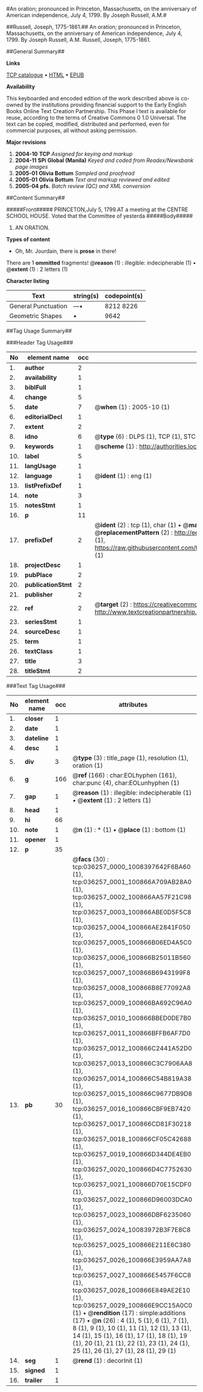 #An oration; pronounced in Princeton, Massachusetts, on the anniversary of American independence, July 4, 1799. By Joseph Russell, A.M.#

##Russell, Joseph, 1775-1861.##
An oration; pronounced in Princeton, Massachusetts, on the anniversary of American independence, July 4, 1799. By Joseph Russell, A.M.
Russell, Joseph, 1775-1861.

##General Summary##

**Links**

[TCP catalogue](http://www.ota.ox.ac.uk/tcp/)  • 
[HTML](http://tei.it.ox.ac.uk/tcp/Texts-HTML/free/N27/N27201.html)  • 
[EPUB](http://tei.it.ox.ac.uk/tcp/Texts-EPUB/free/N27/N27201.epub)

**Availability**

This keyboarded and encoded edition of the
	       work described above is co-owned by the institutions
	       providing financial support to the Early English Books
	       Online Text Creation Partnership. This Phase I text is
	       available for reuse, according to the terms of Creative
	       Commons 0 1.0 Universal. The text can be copied,
	       modified, distributed and performed, even for
	       commercial purposes, all without asking permission.

**Major revisions**

1. __2004-10__ __TCP__ *Assigned for keying and markup*
1. __2004-11__ __SPi Global (Manila)__ *Keyed and coded from Readex/Newsbank page images*
1. __2005-01__ __Olivia Bottum__ *Sampled and proofread*
1. __2005-01__ __Olivia Bottum__ *Text and markup reviewed and edited*
1. __2005-04__ __pfs.__ *Batch review (QC) and XML conversion*

##Content Summary##

#####Front#####
PRINCETON,July 5, 1799.AT a meeting at the CENTRE SCHOOL HOUSE. Voted that the Committee of yesterda
#####Body#####

1. AN ORATION.

**Types of content**

  * Oh, Mr. Jourdain, there is **prose** in there!

There are 1 **ommitted** fragments! 
 @__reason__ (1) : illegible: indecipherable (1)  •  @__extent__ (1) : 2 letters (1)

**Character listing**


|Text|string(s)|codepoint(s)|
|---|---|---|
|General Punctuation|—•|8212 8226|
|Geometric Shapes|▪|9642|

##Tag Usage Summary##

###Header Tag Usage###

|No|element name|occ|attributes|
|---|---|---|---|
|1.|__author__|2||
|2.|__availability__|1||
|3.|__biblFull__|1||
|4.|__change__|5||
|5.|__date__|7| @__when__ (1) : 2005-10 (1)|
|6.|__editorialDecl__|1||
|7.|__extent__|2||
|8.|__idno__|6| @__type__ (6) : DLPS (1), TCP (1), STC (1), NOTIS (1), IMAGE-SET (1), EVANS-CITATION (1)|
|9.|__keywords__|1| @__scheme__ (1) : http://authorities.loc.gov/ (1)|
|10.|__label__|5||
|11.|__langUsage__|1||
|12.|__language__|1| @__ident__ (1) : eng (1)|
|13.|__listPrefixDef__|1||
|14.|__note__|3||
|15.|__notesStmt__|1||
|16.|__p__|11||
|17.|__prefixDef__|2| @__ident__ (2) : tcp (1), char (1)  •  @__matchPattern__ (2) : ([0-9\-]+):([0-9IVX]+) (1), (.+) (1)  •  @__replacementPattern__ (2) : http://eebo.chadwyck.com/downloadtiff?vid=$1&page=$2 (1), https://raw.githubusercontent.com/textcreationpartnership/Texts/master/tcpchars.xml#$1 (1)|
|18.|__projectDesc__|1||
|19.|__pubPlace__|2||
|20.|__publicationStmt__|2||
|21.|__publisher__|2||
|22.|__ref__|2| @__target__ (2) : https://creativecommons.org/publicdomain/zero/1.0/ (1), http://www.textcreationpartnership.org/docs/. (1)|
|23.|__seriesStmt__|1||
|24.|__sourceDesc__|1||
|25.|__term__|1||
|26.|__textClass__|1||
|27.|__title__|3||
|28.|__titleStmt__|2||


###Text Tag Usage###

|No|element name|occ|attributes|
|---|---|---|---|
|1.|__closer__|1||
|2.|__date__|1||
|3.|__dateline__|1||
|4.|__desc__|1||
|5.|__div__|3| @__type__ (3) : title_page (1), resolution (1), oration (1)|
|6.|__g__|166| @__ref__ (166) : char:EOLhyphen (161), char:punc (4), char:EOLunhyphen (1)|
|7.|__gap__|1| @__reason__ (1) : illegible: indecipherable (1)  •  @__extent__ (1) : 2 letters (1)|
|8.|__head__|1||
|9.|__hi__|66||
|10.|__note__|1| @__n__ (1) : * (1)  •  @__place__ (1) : bottom (1)|
|11.|__opener__|1||
|12.|__p__|35||
|13.|__pb__|30| @__facs__ (30) : tcp:036257_0000_1008397642F6BA60 (1), tcp:036257_0001_100866A709AB28A0 (1), tcp:036257_0002_100866AA57F21C98 (1), tcp:036257_0003_100866ABE0D5F5C8 (1), tcp:036257_0004_100866AE2841F050 (1), tcp:036257_0005_100866B06ED4A5C0 (1), tcp:036257_0006_100866B25011B560 (1), tcp:036257_0007_100866B6943199F8 (1), tcp:036257_0008_100866B8E77092A8 (1), tcp:036257_0009_100866BA692C96A0 (1), tcp:036257_0010_100866BBED0DE7B0 (1), tcp:036257_0011_100866BFFB6AF7D0 (1), tcp:036257_0012_100866C2441A52D0 (1), tcp:036257_0013_100866C3C7906AA8 (1), tcp:036257_0014_100866C54B819A38 (1), tcp:036257_0015_100866C9677DB9D8 (1), tcp:036257_0016_100866CBF9EB7420 (1), tcp:036257_0017_100866CD81F30218 (1), tcp:036257_0018_100866CF05C42688 (1), tcp:036257_0019_100866D344DE4EB0 (1), tcp:036257_0020_100866D4C7752630 (1), tcp:036257_0021_100866D70E15CDF0 (1), tcp:036257_0022_100866D96003DCA0 (1), tcp:036257_0023_100866DBF6235060 (1), tcp:036257_0024_10083972B3F7E8C8 (1), tcp:036257_0025_100866E211E6C380 (1), tcp:036257_0026_100866E3959AA7A8 (1), tcp:036257_0027_100866E5457F6CC8 (1), tcp:036257_0028_100866E849AE2E10 (1), tcp:036257_0029_100866E9CC15A0C0 (1)  •  @__rendition__ (17) : simple:additions (17)  •  @__n__ (26) : 4 (1), 5 (1), 6 (1), 7 (1), 8 (1), 9 (1), 10 (1), 11 (1), 12 (1), 13 (1), 14 (1), 15 (1), 16 (1), 17 (1), 18 (1), 19 (1), 20 (1), 21 (1), 22 (1), 23 (1), 24 (1), 25 (1), 26 (1), 27 (1), 28 (1), 29 (1)|
|14.|__seg__|1| @__rend__ (1) : decorInit (1)|
|15.|__signed__|1||
|16.|__trailer__|1||
